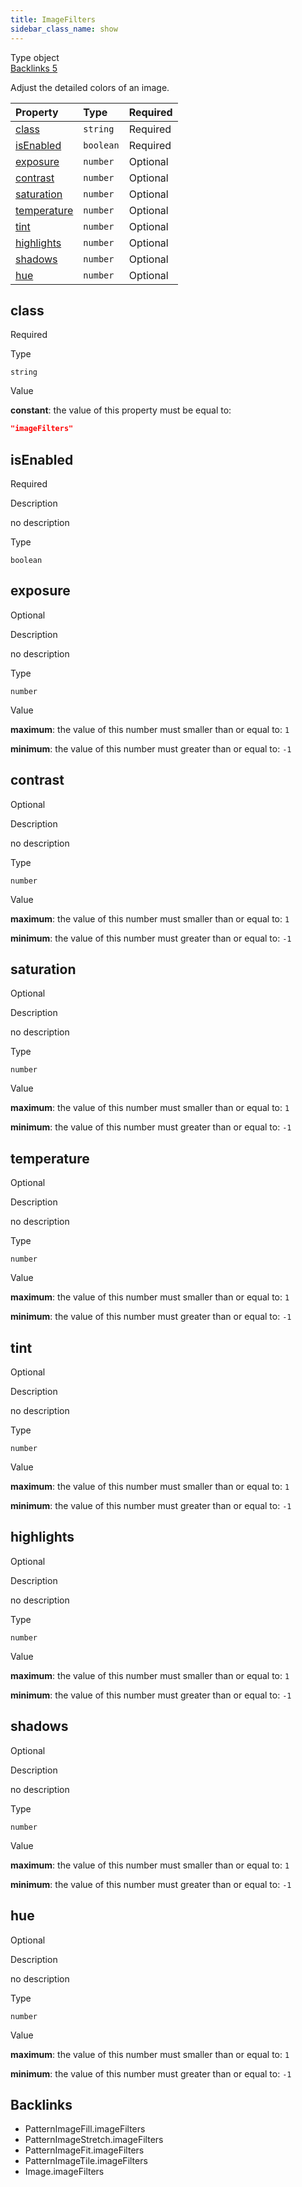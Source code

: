 ```yaml
---
title: ImageFilters
sidebar_class_name: show
---
```


<div className="section-badges">

<div className="badge type">
        <span className="label">Type</span>
        <span className="value">object</span>
      </div>

<a href="#backlinks" className="badge backlinks">
          <span className="label">Backlinks</span>
          <span className="value">5</span>
        </a>

</div>

Adjust the detailed colors of an image.

<div className="property-preview">

<div className="property-table">

| Property                    | Type      | Required                                            |
| :-------------------------- | :-------- | :-------------------------------------------------- |
| [class](#class)             | `string`  | <span className="property-required">Required</span> |
| [isEnabled](#isenabled)     | `boolean` | <span className="property-required">Required</span> |
| [exposure](#exposure)       | `number`  | <span className="property-optional">Optional</span> |
| [contrast](#contrast)       | `number`  | <span className="property-optional">Optional</span> |
| [saturation](#saturation)   | `number`  | <span className="property-optional">Optional</span> |
| [temperature](#temperature) | `number`  | <span className="property-optional">Optional</span> |
| [tint](#tint)               | `number`  | <span className="property-optional">Optional</span> |
| [highlights](#highlights)   | `number`  | <span className="property-optional">Optional</span> |
| [shadows](#shadows)         | `number`  | <span className="property-optional">Optional</span> |
| [hue](#hue)                 | `number`  | <span className="property-optional">Optional</span> |

</div>

</div>

<div className="property">

<div className="property-heading">

## class

<span className="property-required">Required</span>

</div>

<div className="property-item">

Type

`string`

</div>

<div className="property-item">

Value

<div className="value-description">

**constant**: the value of this property must be equal to:

```json
"imageFilters"
```

</div>

</div>

</div>

<div className="property">

<div className="property-heading">

## isEnabled

<span className="property-required">Required</span>

</div>

<div className="property-item">

Description

<div>

no description

</div>

</div>

<div className="property-item">

Type

`boolean`

</div>

</div>

<div className="property">

<div className="property-heading">

## exposure

<span className="property-optional">Optional</span>

</div>

<div className="property-item">

Description

<div>

no description

</div>

</div>

<div className="property-item">

Type

`number`

</div>

<div className="property-item">

Value

<div className="value-description">

**maximum**: the value of this number must smaller than or equal to: `1`

**minimum**: the value of this number must greater than or equal to: `-1`

</div>

</div>

</div>

<div className="property">

<div className="property-heading">

## contrast

<span className="property-optional">Optional</span>

</div>

<div className="property-item">

Description

<div>

no description

</div>

</div>

<div className="property-item">

Type

`number`

</div>

<div className="property-item">

Value

<div className="value-description">

**maximum**: the value of this number must smaller than or equal to: `1`

**minimum**: the value of this number must greater than or equal to: `-1`

</div>

</div>

</div>

<div className="property">

<div className="property-heading">

## saturation

<span className="property-optional">Optional</span>

</div>

<div className="property-item">

Description

<div>

no description

</div>

</div>

<div className="property-item">

Type

`number`

</div>

<div className="property-item">

Value

<div className="value-description">

**maximum**: the value of this number must smaller than or equal to: `1`

**minimum**: the value of this number must greater than or equal to: `-1`

</div>

</div>

</div>

<div className="property">

<div className="property-heading">

## temperature

<span className="property-optional">Optional</span>

</div>

<div className="property-item">

Description

<div>

no description

</div>

</div>

<div className="property-item">

Type

`number`

</div>

<div className="property-item">

Value

<div className="value-description">

**maximum**: the value of this number must smaller than or equal to: `1`

**minimum**: the value of this number must greater than or equal to: `-1`

</div>

</div>

</div>

<div className="property">

<div className="property-heading">

## tint

<span className="property-optional">Optional</span>

</div>

<div className="property-item">

Description

<div>

no description

</div>

</div>

<div className="property-item">

Type

`number`

</div>

<div className="property-item">

Value

<div className="value-description">

**maximum**: the value of this number must smaller than or equal to: `1`

**minimum**: the value of this number must greater than or equal to: `-1`

</div>

</div>

</div>

<div className="property">

<div className="property-heading">

## highlights

<span className="property-optional">Optional</span>

</div>

<div className="property-item">

Description

<div>

no description

</div>

</div>

<div className="property-item">

Type

`number`

</div>

<div className="property-item">

Value

<div className="value-description">

**maximum**: the value of this number must smaller than or equal to: `1`

**minimum**: the value of this number must greater than or equal to: `-1`

</div>

</div>

</div>

<div className="property">

<div className="property-heading">

## shadows

<span className="property-optional">Optional</span>

</div>

<div className="property-item">

Description

<div>

no description

</div>

</div>

<div className="property-item">

Type

`number`

</div>

<div className="property-item">

Value

<div className="value-description">

**maximum**: the value of this number must smaller than or equal to: `1`

**minimum**: the value of this number must greater than or equal to: `-1`

</div>

</div>

</div>

<div className="property">

<div className="property-heading">

## hue

<span className="property-optional">Optional</span>

</div>

<div className="property-item">

Description

<div>

no description

</div>

</div>

<div className="property-item">

Type

`number`

</div>

<div className="property-item">

Value

<div className="value-description">

**maximum**: the value of this number must smaller than or equal to: `1`

**minimum**: the value of this number must greater than or equal to: `-1`

</div>

</div>

</div>

<div id="backlinks" className="section-backlinks">

<div className="backlinks-title"><h2>Backlinks</h2></div>

<ul className="backlinks-list">

<li className="backlink">
      <Link to='/specs/vectorgraphics/pattern-image-fill#imagefilters'>PatternImageFill.imageFilters</Link>
      </li>

<li className="backlink">
      <Link to='/specs/vectorgraphics/pattern-image-stretch#imagefilters'>PatternImageStretch.imageFilters</Link>
      </li>

<li className="backlink">
      <Link to='/specs/vectorgraphics/pattern-image-fit#imagefilters'>PatternImageFit.imageFilters</Link>
      </li>

<li className="backlink">
      <Link to='/specs/vectorgraphics/pattern-image-tile#imagefilters'>PatternImageTile.imageFilters</Link>
      </li>

<li className="backlink">
      <Link to='/specs/vectorgraphics/image#imagefilters'>Image.imageFilters</Link>
      </li>

</ul>

</div>
